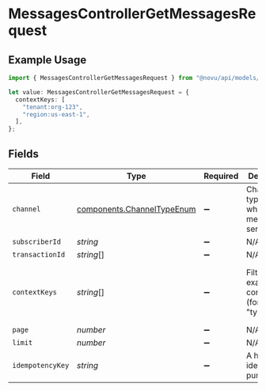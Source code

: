 # MessagesControllerGetMessagesRequest

## Example Usage

```typescript
import { MessagesControllerGetMessagesRequest } from "@novu/api/models/operations";

let value: MessagesControllerGetMessagesRequest = {
  contextKeys: [
    "tenant:org-123",
    "region:us-east-1",
  ],
};
```

## Fields

| Field                                                                    | Type                                                                     | Required                                                                 | Description                                                              | Example                                                                  |
| ------------------------------------------------------------------------ | ------------------------------------------------------------------------ | ------------------------------------------------------------------------ | ------------------------------------------------------------------------ | ------------------------------------------------------------------------ |
| `channel`                                                                | [components.ChannelTypeEnum](../../models/components/channeltypeenum.md) | :heavy_minus_sign:                                                       | Channel type through which the message is sent                           |                                                                          |
| `subscriberId`                                                           | *string*                                                                 | :heavy_minus_sign:                                                       | N/A                                                                      |                                                                          |
| `transactionId`                                                          | *string*[]                                                               | :heavy_minus_sign:                                                       | N/A                                                                      |                                                                          |
| `contextKeys`                                                            | *string*[]                                                               | :heavy_minus_sign:                                                       | Filter by exact context keys (format: "type:id")                         | [<br/>"tenant:org-123",<br/>"region:us-east-1"<br/>]                     |
| `page`                                                                   | *number*                                                                 | :heavy_minus_sign:                                                       | N/A                                                                      |                                                                          |
| `limit`                                                                  | *number*                                                                 | :heavy_minus_sign:                                                       | N/A                                                                      |                                                                          |
| `idempotencyKey`                                                         | *string*                                                                 | :heavy_minus_sign:                                                       | A header for idempotency purposes                                        |                                                                          |